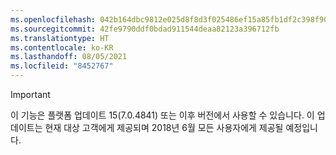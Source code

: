 ```yaml
---
ms.openlocfilehash: 042b164dbc9812e025d8f8d3f025486ef15a85fb1df2c398f9050194ace40f24
ms.sourcegitcommit: 42fe9790ddf0bdad911544deaa82123a396712fb
ms.translationtype: HT
ms.contentlocale: ko-KR
ms.lasthandoff: 08/05/2021
ms.locfileid: "8452767"
---
```

> [!IMPORTANT]
> 이 기능은 플랫폼 업데이트 15(7.0.4841) 또는 이후 버전에서 사용할 수 있습니다. 이 업데이트는 현재 대상 고객에게 제공되며 2018년 6월 모든 사용자에게 제공될 예정입니다.

